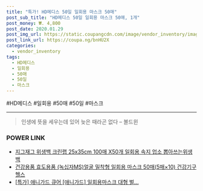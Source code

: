 ```yaml
--- 
title: "특가! HD메디스 50일 일회용 마스크 50매" 
post_sub_title: "HD메디스 50일 일회용 마스크 50매, 1개" 
post_money: ₩. 4,800 
post_date: 2020.01.29 
post_img_url: https://static.coupangcdn.com/image/vendor_inventory/images/2016/03/15/18/4/ddf617d2-b2c3-48c3-a775-4a09e6ae1a6c.jpg 
post_link_url: https://coupa.ng/bnHU2X 
categories: 
  - vendor_inventory 
tags: 
  - HD메디스 
  - 일회용 
  - 50매 
  - 50일 
  - 마스크 
--- 
```

  #HD메디스 #일회용 #50매 #50일 #마스크 
<hr> 

> 인생에 뜻을 세우는데 있어 늦은 때라곤 없다 – 볼드윈 


### POWER LINK

* <a href="https://blog.naver.com/fasyy4321/221791266598" target="_blank">지그재그 위생백 크린랩 25x35cm 100매 X50개 일회용 속지 업소 뽑아쓰는위생백</a>
* <a href="https://blog.naver.com/fasyy4321/221785095258" target="_blank">건강용품 효도용품 (녹십자MS)얼굴 밀착형 일회용 마스크 50매(5매×10) 건강기구 헬스</a>
* <a href="https://blog.naver.com/an0733/221790998147" target="_blank">[특가] 애니가드 큐어 [애니가드] 일회용마스크 대형 벌...</a>
